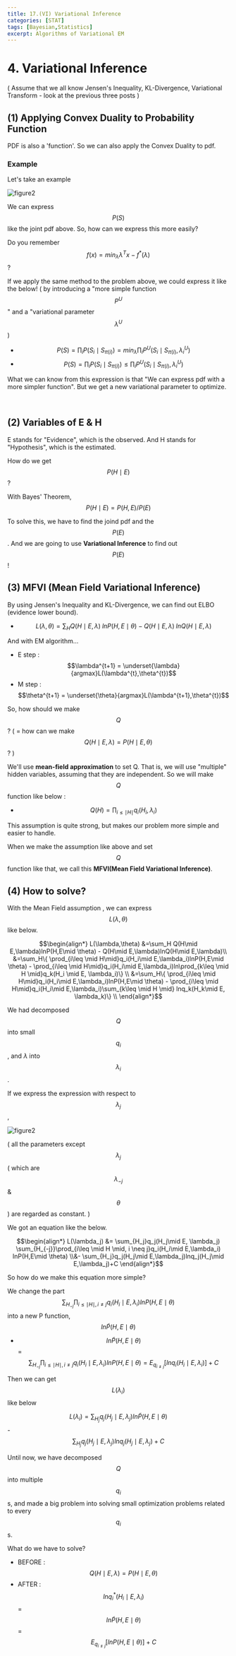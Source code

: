 ```yaml
---
title: 17.(VI) Variational Inference
categories: [STAT]
tags: [Bayesian,Statistics]
excerpt: Algorithms of Variational EM
---
```


# 4. Variational Inference

<script src="https://cdn.mathjax.org/mathjax/latest/MathJax.js?config=TeX-AMS-MML_HTMLorMML" type="text/javascript"></script>

( Assume that we all know Jensen's Inequality, KL-Divergence, Variational Transform  - look at the previous three posts )

## (1) Applying Convex Duality to Probability Function

PDF is also a 'function'. So we can also apply the Convex Duality to pdf.

### Example

Let's take an example

![figure2](/assets/img/stat/convexduality.PNG)

We can express $$P(S)$$ like the joint pdf above. So, how can we express this more easily?

Do you remember $$f(x) = min_{\lambda}{\lambda^T x-f^{*}(\lambda)}$$ ?

If we apply the same method to the problem above, we could express it like the below!
( by introducing a "more simple function $$P^U$$" and a "variational parameter $$\lambda^U$$ )

- $$P(S) = \prod_{i}P(S_i \mid S_{\pi(i)}) = min_\lambda \prod_{i} P^U(S_i\mid S_{\pi(i)},\lambda^U_i)$$
- $$P(S) = \prod_{i}P(S_i \mid S_{\pi(i)}) \leq \prod_{i} P^U(S_i\mid S_{\pi(i)},\lambda^U_i)$$



What we can know from this expression is that "We can express pdf with a more simpler function". But we get a new variational parameter to optimize.

<br>

## (2) Variables of E & H

E stands for "Evidence", which is the observed. And H stands for "Hypothesis", which is the estimated.

How do we get $$P(H\mid E)$$?

With Bayes' Theorem, $$P(H\mid E) = P(H,E) / P(E)$$

To solve this, we have to find the joind pdf and the $$P(E)$$. And we are going to use **Variational Inference** to find out $$P(E)$$!



## (3) MFVI (Mean Field Variational Inference)

By using Jensen's Inequality and KL-Divergence, we can find out ELBO (evidence lower bound).

- $$L(\lambda,\theta) = \sum_H Q(H\mid E,\lambda)\; lnP(H,E\mid \theta) - Q(H\mid E,\lambda)\; lnQ(H\mid E,\lambda)$$



And with EM algorithm...

- E step : $$\lambda^{t+1} = \underset{\lambda}{argmax}L(\lambda^{t},\theta^{t})$$
- M step : $$\theta^{t+1} = \underset{\theta}{argmax}L(\lambda^{t+1},\theta^{t})$$



So, how should we make $$Q$$? ( = how can we make $$Q(H\mid E,\lambda)=P(H\mid E,\theta)$$? )



We'll use **mean-field approximation** to set Q. That is, we will use "multiple" hidden variables, assuming that they are independent. So we will make $$Q$$ function like below :

- $$Q(H) = \prod_{i\leq \mid H\mid} q_i(H_i,\lambda_i)$$

This assumption is quite strong, but makes our problem more simple and easier to handle.



When we make the assumption like above and set $$Q$$ function like that, we call this **MFVI(Mean Field Variational Inference)**.



## (4) How to solve?

With the Mean Field assumption , we can express $$L(\lambda,\theta)$$ like below.

$$\begin{align*}
   L(\lambda,\theta) &=\sum_H Q(H\mid E,\lambda)lnP(H,E\mid \theta) - Q(H\mid E,\lambda)lnQ(H\mid E,\lambda)\\
&=\sum_H\{ \prod_{i\leq \mid H\mid}q_i(H_i\mid E,\lambda_i)lnP(H,E\mid \theta) - \prod_{i\leq \mid H\mid}q_i(H_i\mid E,\lambda_i)ln\prod_{k\leq \mid H \mid}q_k(H_i \mid E, \lambda_i)\} \\
&=\sum_H\{ \prod_{i\leq \mid H\mid}q_i(H_i\mid E,\lambda_i)lnP(H,E\mid \theta) - \prod_{i\leq \mid H\mid}q_i(H_i\mid E,\lambda_i)\sum_{k\leq \mid H \mid} lnq_k(H_k\mid E, \lambda_k)\} \\
\end{align*}$$

We had decomposed $$Q$$ into small $$q_i$$ , and $\lambda$  into $$\lambda_i$$.



If we express the expression with respect to $$\lambda_j$$,

![figure2](/assets/img/stat/vi(1).PNG)

( all the parameters except $$\lambda_j$$ ( which are $$\lambda_{-j}$$ & $$\theta$$ ) are regarded as constant. )



We got an equation like the below.

$$\begin{align*} L(\lambda_j) &= \sum_{H_j}q_j(H_j\mid E, \lambda_j) \sum_{H_{-j}}\prod_{i\leq \mid H \mid, i \neq j}q_i(H_i\mid E,\lambda_i) lnP(H,E\mid \theta) \\&- \sum_{H_j}q_j(H_j\mid E,\lambda_j)lnq_j(H_j\mid E,\lambda_j)+C \end{align*}$$

So how do we make this equation more simple? 

We change the part $$\sum_{H_{-j}}\prod_{i\leq \mid H \mid, i \neq j}q_i(H_i\mid E,\lambda_i) lnP(H,E\mid \theta)$$ into a new P function, $$ln\widetilde{P}(H,E\mid \theta)$$

- $$ln\widetilde{P}(H,E\mid \theta)$$ = $$\sum_{H_{-j}}\prod_{i\leq \mid H \mid, i \neq j}q_i(H_i\mid E,\lambda_i) lnP(H,E\mid \theta) = E_{q_{i\neq j}}[lnq_i(H_i\mid E,\lambda_i)]+C$$



Then we can get $$L(\lambda_i)$$ like below

$$L(\lambda_i) = \sum_{H_j}q_j(H_j\mid E, \lambda_j)  ln\widetilde{P}(H,E\mid \theta)$$ - $$\sum_{H_j}q_j(H_j\mid E,\lambda_j)lnq_j(H_j\mid E,\lambda_j)+C$$



Until now, we have decomposed $$Q$$ into multiple $$q_i$$  s, and made a big problem into solving small optimization problems related to every $$q_i$$s.



What do we have to solve?

- BEFORE : $$Q(H\mid E,\lambda) = P(H \mid E,\theta)$$
- AFTER : $$lnq_i^{*}(H_i \mid E, \lambda_i)$$ = $$ln\widetilde{P}(H,E\mid \theta)$$ = $$E_{q_{i\neq j}}[lnP(H,E\mid \theta)]+C$$

